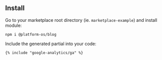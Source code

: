 ## Install

Go to your marketplace root directory (ie. `marketplace-example`) and install module:

    npm i @platform-os/blog

Include the generated partial into your code:

    {% include "google-analytics/ga" %}
